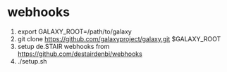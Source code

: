 # webhooks
1) export GALAXY_ROOT=/path/to/galaxy
2) git clone https://github.com/galaxyproject/galaxy.git $GALAXY_ROOT
3) setup de.STAIR webhooks from https://github.com/destairdenbi/webhooks
4) ./setup.sh